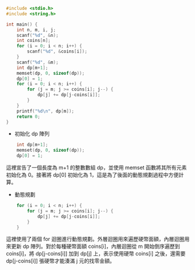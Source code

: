 ```c
#include <stdio.h>
#include <string.h>

int main() {
    int n, m, i, j;
    scanf("%d", &n);
    int coins[n];
    for (i = 0; i < n; i++) {
        scanf("%d", &coins[i]);
    }
    scanf("%d", &m);
    int dp[m+1];
    memset(dp, 0, sizeof(dp));
    dp[0] = 1;
    for (i = 0; i < n; i++) {
        for (j = m; j >= coins[i]; j--) {
            dp[j] += dp[j-coins[i]];
        }
    }
    printf("%d\n", dp[m]);
    return 0;
}

```
* 初始化 dp 陣列
```c
    int dp[m+1];
    memset(dp, 0, sizeof(dp));
    dp[0] = 1;
```
這裡宣告了一個長度為 m+1 的整數數組 dp，並使用 memset 函數將其所有元素初始化為 0。接著將 dp[0] 初始化為 1，這是為了後面的動態規劃過程中方便計算。  

* 動態規劃
```c
    for (i = 0; i < n; i++) {
        for (j = m; j >= coins[i]; j--) {
            dp[j] += dp[j-coins[i]];
        }
    }

```
這裡使用了兩個 for 迴圈進行動態規劃。外層迴圈用來遍歷硬幣面額，內層迴圈用來更新 dp 陣列。對於每種硬幣面額 coins[i]，內層迴圈從 m 開始倒序遍歷到 coins[i]，將 dp[j-coins[i]] 加到 dp[j] 上，表示使用硬幣 coins[i] 之後，還需要 dp[j-coins[i]] 張硬幣才能湊滿 j 元的找零金額。






